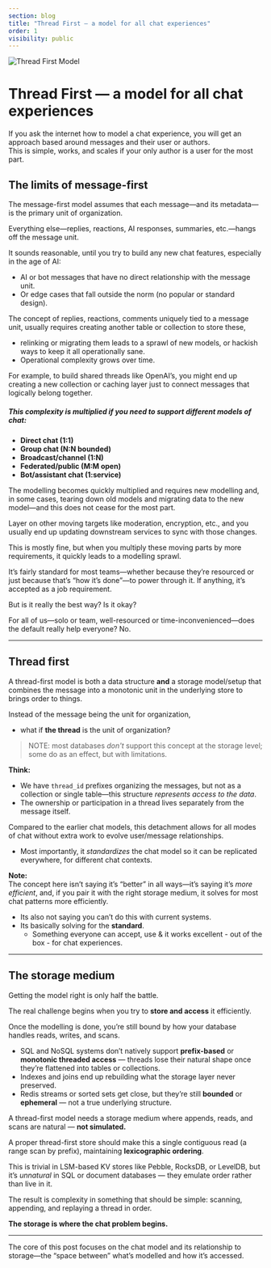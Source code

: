 ```yaml
---
section: blog
title: "Thread First — a model for all chat experiences"
order: 1
visibility: public
---
```


![Thread First Model](thread_first.jpg)

# Thread First — a model for all chat experiences

If you ask the internet how to model a chat experience, you will get an approach based around messages and their user or authors.  
This is simple, works, and scales if your only author is a user for the most part.

## The limits of message-first

The message-first model assumes that each message—and its metadata—is the primary unit of organization.  

Everything else—replies, reactions, AI responses, summaries, etc.—hangs off the message unit.  

It sounds reasonable, until you try to build any new chat features, especially in the age of AI:

- AI or bot messages that have no direct relationship with the message unit.
- Or edge cases that fall outside the norm (no popular or standard design).

The concept of replies, reactions, comments uniquely tied to a message unit, usually requires creating another table or collection to store these, 
- relinking or migrating them leads to a sprawl of new models, or hackish ways to keep it all operationally sane.
- Operational complexity grows over time.


For example, to build shared threads like OpenAI’s, you might end up creating a new collection or caching layer just to connect messages that logically belong together.



##### This complexity is multiplied if you need to support different models of chat:

- **Direct chat (1:1)**
- **Group chat (N:N bounded)**
- **Broadcast/channel (1:N)**
- **Federated/public (M:M open)**
- **Bot/assistant chat (1:service)**

The modelling becomes quickly multiplied and requires new modelling and, in some cases, tearing down old models and migrating data to the new model—and this does not cease for the most part.

Layer on other moving targets like moderation, encryption, etc., and you usually end up updating downstream services to sync with those changes.

This is mostly fine, but when you multiply these moving parts by more requirements, it quickly leads to a modelling sprawl.

It’s fairly standard for most teams—whether because they’re resourced or just because that’s “how it’s done”—to power through it. If anything, it’s accepted as a job requirement.

But is it really the best way? Is it okay?

For all of us—solo or team, well-resourced or time-inconvenienced—does the default really help everyone? No.


---

## Thread first

A thread-first model is both a data structure **and** a storage model/setup that combines the message into a monotonic unit in the underlying store to brings order to things.

Instead of the message being the unit for organization,  
- what if **the thread** is the unit of organization?

> NOTE: most databases _don't_ support this concept at the storage level; some do as an effect, but with limitations.

**Think:**  
- We have `thread_id` prefixes organizing the messages, but not as a collection or single table—this structure _represents access to the data_.  
- The ownership or participation in a thread lives separately from the message itself.

Compared to the earlier chat models, this detachment allows for all modes of chat without extra work to evolve user/message relationships.  

- Most importantly, it *standardizes* the chat model so it can be replicated everywhere, for different chat contexts.

**Note:**  
The concept here isn’t saying it’s “better” in all ways—it’s saying it’s _more efficient_, and, if you pair it with the right storage medium, it solves for most chat patterns more efficiently.  
- Its also not saying you can’t do this with current systems.
- Its basically solving for the **standard**.
  - Something everyone can accept, use & it works excellent - out of the box - for chat experiences.

---

## The storage medium

Getting the model right is only half the battle.

The real challenge begins when you try to **store and access** it efficiently.

Once the modelling is done, you’re still bound by how your database handles reads, writes, and scans.

- SQL and NoSQL systems don’t natively support **prefix-based** or **monotonic threaded access** — threads lose their natural shape once they’re flattened into tables or collections.
- Indexes and joins end up rebuilding what the storage layer never preserved.
- Redis streams or sorted sets get close, but they’re still **bounded** or **ephemeral** — not a true underlying structure.

A thread-first model needs a storage medium where appends, reads, and scans are natural — **not simulated.**

A proper thread-first store should make this a single contiguous read (a range scan by prefix), maintaining **lexicographic ordering**.

This is trivial in LSM-based KV stores like Pebble, RocksDB, or LevelDB, but it’s *unnatural* in SQL or document databases — they emulate order rather than live in it.

The result is complexity in something that should be simple: scanning, appending, and replaying a thread in order.

**The storage is where the chat problem begins.**

---

The core of this post focuses on the chat model and its relationship to storage—the “space between” what’s modelled and how it’s accessed.